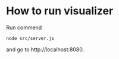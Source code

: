 

# How to run visualizer

Run commend
```
node src/server.js
```

and go to http://localhost:8080.
